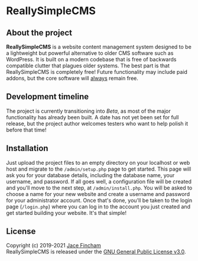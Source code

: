 # ReallySimpleCMS

## About the project
**ReallySimpleCMS** is a website content management system designed to be a lightweight but powerful alternative to older CMS software such as WordPress. It is built on a modern codebase that is free of backwards compatible clutter that plagues older systems. The best part is that ReallySimpleCMS is completely free! Future functionality may include paid addons, but the core software will <u>always</u> remain free.

## Development timeline
The project is currently transitioning into *Beta*, as most of the major functionality has already been built. A date has not yet been set for full release, but the project author welcomes testers who want to help polish it before that time!

## Installation
Just upload the project files to an empty directory on your localhost or web host and migrate to the `/admin/setup.php` page to get started. This page will ask you for your database details, including the database name, your username, and password. If all goes well, a configuration file will be created and you'll move to the next step, at `/admin/install.php`. You will be asked to choose a name for your new website and create a username and password for your administrator account. Once that's done, you'll be taken to the login page (`/login.php`) where you can log in to the account you just created and get started building your website. It's that simple!

## License
Copyright (c) 2019-2021 [Jace Fincham](https://jacefincham.com/)<br>
ReallySimpleCMS is released under the [GNU General Public License v3.0](http://www.gnu.org/licenses/gpl-3.0.html).